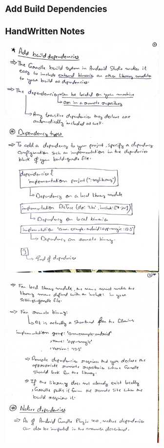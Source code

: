 # Add Build Dependencies

# HandWritten Notes
<p align="center">
<img src="./1.jpg" alt="Page 1"/>
<img src="./2.jpg" alt="Page 2"/>
<p\>
